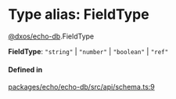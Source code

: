# Type alias: FieldType

[@dxos/echo-db](../modules/dxos_echo_db.md).FieldType

 **FieldType**: ``"string"`` \| ``"number"`` \| ``"boolean"`` \| ``"ref"``

#### Defined in

[packages/echo/echo-db/src/api/schema.ts:9](https://github.com/dxos/dxos/blob/main/packages/echo/echo-db/src/api/schema.ts#L9)
